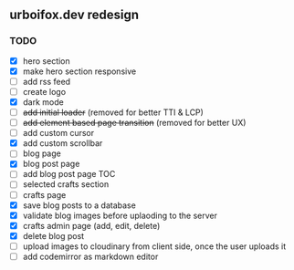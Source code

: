 ## urboifox.dev redesign

### TODO

-   [x] hero section
-   [x] make hero section responsive
-   [ ] add rss feed
-   [ ] create logo
-   [x] dark mode
-   [ ] ~~add initial loader~~ (removed for better TTI & LCP)
-   [ ] ~~add element based page transition~~ (removed for better UX)
-   [ ] add custom cursor
-   [x] add custom scrollbar
-   [ ] blog page
-   [x] blog post page
-   [ ] add blog post page TOC
-   [ ] selected crafts section
-   [ ] crafts page
-   [x] save blog posts to a database
-   [x] validate blog images before uplaoding to the server
-   [x] crafts admin page (add, edit, delete)
-   [x] delete blog post
-   [ ] upload images to cloudinary from client side, once the user uploads it
-   [ ] add codemirror as markdown editor
